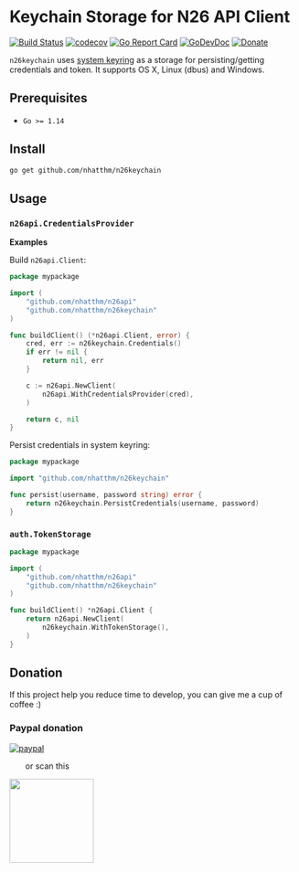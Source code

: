 # Keychain Storage for N26 API Client

[![Build Status](https://github.com/nhatthm/n26keychain/actions/workflows/test.yaml/badge.svg)](https://github.com/nhatthm/n26keychain/actions/workflows/test.yaml)
[![codecov](https://codecov.io/gh/nhatthm/n26keychain/branch/master/graph/badge.svg?token=eTdAgDE2vR)](https://codecov.io/gh/nhatthm/n26keychain)
[![Go Report Card](https://goreportcard.com/badge/github.com/nhatthm/httpmock)](https://goreportcard.com/report/github.com/nhatthm/httpmock)
[![GoDevDoc](https://img.shields.io/badge/dev-doc-00ADD8?logo=go)](https://pkg.go.dev/github.com/nhatthm/n26keychain)
[![Donate](https://img.shields.io/badge/Donate-PayPal-green.svg)](https://www.paypal.com/donate/?hosted_button_id=44BH3UA6UUAMJ)

`n26keychain` uses [system keyring](https://github.com/zalando/go-keyring#go-keyring-library) as a storage for persisting/getting credentials and token. It supports OS X, Linux 
(dbus) and Windows. 

## Prerequisites

- `Go >= 1.14`

## Install

```bash
go get github.com/nhatthm/n26keychain
```

## Usage

### `n26api.CredentialsProvider`

**Examples**

Build `n26api.Client`:

```go
package mypackage

import (
	"github.com/nhatthm/n26api"
	"github.com/nhatthm/n26keychain"
)

func buildClient() (*n26api.Client, error) {
	cred, err := n26keychain.Credentials()
	if err != nil {
		return nil, err
	}

	c := n26api.NewClient(
		n26api.WithCredentialsProvider(cred),
	)

	return c, nil
}
```

Persist credentials in system keyring:

```go
package mypackage

import "github.com/nhatthm/n26keychain"

func persist(username, password string) error {
	return n26keychain.PersistCredentials(username, password)
}
```

### `auth.TokenStorage`

```go
package mypackage

import (
	"github.com/nhatthm/n26api"
	"github.com/nhatthm/n26keychain"
)

func buildClient() *n26api.Client {
	return n26api.NewClient(
		n26keychain.WithTokenStorage(),
	)
}
```

## Donation

If this project help you reduce time to develop, you can give me a cup of coffee :)

### Paypal donation

[![paypal](https://www.paypalobjects.com/en_US/i/btn/btn_donateCC_LG.gif)](https://www.paypal.com/donate/?hosted_button_id=44BH3UA6UUAMJ)

&nbsp;&nbsp;&nbsp;&nbsp;&nbsp;&nbsp;&nbsp;or scan this

<img src="https://user-images.githubusercontent.com/1154587/113494222-ad8cb200-94e6-11eb-9ef3-eb883ada222a.png" width="147px" />
